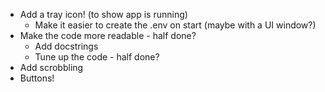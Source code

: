 - Add a tray icon! (to show app is running)
  - Make it easier to create the .env on start (maybe with a UI window?)
- Make the code more readable - half done?
  - Add docstrings
  - Tune up the code - half done? 
- Add scrobbling
- Buttons!